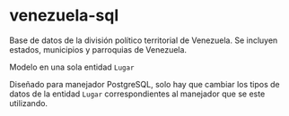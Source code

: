 venezuela-sql
=============

Base de datos de la división político territorial de Venezuela. Se incluyen estados, municipios y parroquias de Venezuela.

Modelo en una sola entidad `Lugar`

Diseñado para manejador PostgreSQL, solo hay que cambiar los tipos de datos de la entidad `Lugar`  correspondientes al manejador que se este utilizando.